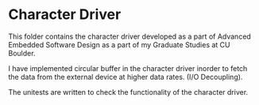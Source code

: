  # Character Driver 

This folder contains the character driver developed as a part of Advanced Embedded Software Design as a part of my Graduate Studies at CU Boulder.

I have implemented circular buffer in the character driver inorder to fetch the data from the external device at higher data rates. (I/O Decoupling). 

The unitests are written to  check the functionality of the character driver.

